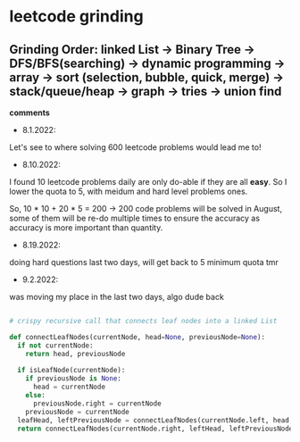 # leetcode grinding

## Grinding Order: linked List -> Binary Tree -> DFS/BFS(searching) -> dynamic programming -> array -> sort (selection, bubble, quick, merge) -> stack/queue/heap -> graph -> tries -> union find

**comments**

- 8.1.2022:

Let's see to where solving 600 leetcode problems would lead me to!

- 8.10.2022:

I found 10 leetcode problems daily are only do-able if they are all **easy**. So I lower the quota to 5, with meidum and hard level problems ones. 

So, 10 * 10 + 20 * 5 = 200 -> 200 code problems will be solved in August, some of them will be re-do multiple times to ensure the accuracy as accuracy is more important than quantity.

- 8.19.2022:

doing hard questions last two days, will get back to 5 minimum quota tmr

- 9.2.2022:

was moving my place in the last two days, algo dude back

~~~py

# crispy recursive call that connects leaf nodes into a linked List

def connectLeafNodes(currentNode, head=None, previousNode=None):
  if not currentNode:
    return head, previousNode
    
  if isLeafNode(currentNode):
    if previousNode is None:
      head = currentNode
    else:
      previousNode.right = currentNode
    previousNode = currentNode
  leafHead, leftPreviousNode = connectLeafNodes(currentNode.left, head, previousNode)
  return connectLeafNodes(currentNode.right, leftHead, leftPreviousNode)
~~~
